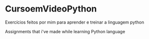 # CursoemVideoPython
Exercícios feitos por mim para aprender e treinar a linguagem python

Assignments that i've made while learning Python language
